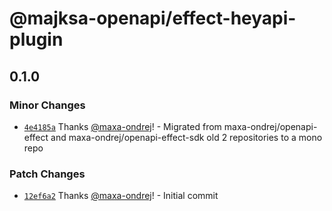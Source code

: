 # @majksa-openapi/effect-heyapi-plugin

## 0.1.0

### Minor Changes

- [`4e4185a`](https://github.com/maxa-ondrej/openapi/commit/4e4185a067ec15a7eeb7a6352ad30e834f35e525) Thanks [@maxa-ondrej](https://github.com/maxa-ondrej)! - Migrated from maxa-ondrej/openapi-effect and maxa-ondrej/openapi-effect-sdk old 2 repositories to a mono repo

### Patch Changes

- [`12ef6a2`](https://github.com/maxa-ondrej/openapi/commit/12ef6a2261eaadaf217146694ac0fa5b7167c9e0) Thanks [@maxa-ondrej](https://github.com/maxa-ondrej)! - Initial commit
